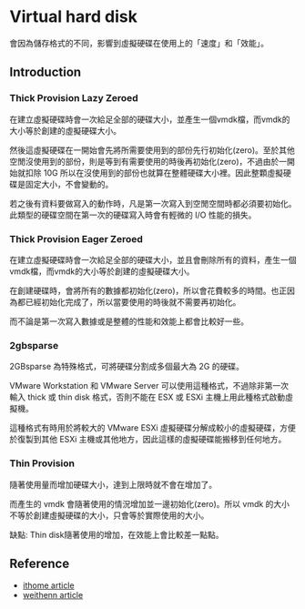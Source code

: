 # Virtual hard disk
會因為儲存格式的不同，影響到虛擬硬碟在使用上的「速度」和「效能」。

## Introduction
### Thick Provision Lazy Zeroed
在建立虛擬硬碟時會一次給足全部的硬碟大小，並產生一個vmdk檔，而vmdk的大小等於創建的虛擬硬碟大小。

然後這虛擬硬碟在一開始會先將所需要使用到的部份先行初始化(zero)。至於其他空閒沒使用到的部份，則是等到有需要使用的時後再初始化(zero)，不過由於一開始就扣除 10G 所以在沒使用到的部份也就算在整體硬碟大小裡。因此整顆虛擬硬碟是固定大小，不會變動的。

若之後有資料要做寫入的動作時，凡是第一次寫入到空閒空間時都必須要初始化。此類型的硬碟空間在第一次的硬碟寫入時會有輕微的 I/O 性能的損失。

### Thick Provision Eager Zeroed
在建立虛擬硬碟時會一次給足全部的硬碟大小，並且會刪除所有的資料，產生一個vmdk檔，而vmdk的大小等於創建的虛擬硬碟大小。

在創建硬碟時，會將所有的數據都初始化(zero)，所以會花費較多的時間。也正因為都已經初始化完成了，所以當要使用的時後就不需要再初始化。

而不論是第一次寫入數據或是整體的性能和效能上都會比較好一些。

### 2gbsparse
2GBsparse 為特殊格式，可將硬碟分割成多個最大為 2G 的硬碟。

VMware Workstation 和 VMware Server 可以使用這種格式，不過除非第一次輸入 thick 或 thin disk 格式，否則不能在 ESX 或 ESXi 主機上用此種格式啟動虛擬機。

這種格式有時用於將較大的 VMware ESXi 虛擬硬碟分解成較小的虛擬硬碟，方便於復製到其他 ESXi 主機或其他地方，因此這樣的虛擬硬碟能搬移到任何地方。

### Thin Provision
隨著使用量而增加硬碟大小，達到上限時就不會在增加了。

而產生的 vmdk 會隨著使用的情況增加並一邊初始化(zero)。所以 vmdk 的大小不等於創建虛擬硬碟的大小，只會等於實際使用的大小。

缺點: Thin disk隨著使用的增加，在效能上會比較差一點點。

## Reference
- [ithome article](https://ithelp.ithome.com.tw/articles/10104020)
- [weithenn article](http://www.weithenn.org/2014/05/thick-lazy-eager-thin-performance.html)

